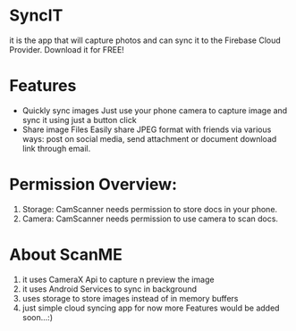 # SyncIT
it is the app that will capture photos and can sync it to the Firebase Cloud Provider. Download it for FREE!
# Features
* Quickly sync images
Just use your phone camera to capture image and sync it using just a button click
* Share image Files
Easily share JPEG format with friends via various ways: post on social media, send attachment or document download link through email.
# Permission Overview:
1. Storage: CamScanner needs permission to store docs in your phone.
2. Camera: CamScanner needs permission to use camera to scan docs.
# About ScanME 
1. it uses CameraX Api to capture n preview the image
2. it uses Android Services to sync in background
3. uses storage to store images instead of in memory buffers 
4. just simple cloud syncing app for now more Features would be added soon...:)
